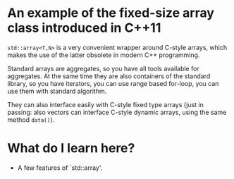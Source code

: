 # An example of the fixed-size array class introduced in C++11 #

``std::array<T,N>`` is a very convenient wrapper around C-style arrays, which makes the use of the latter obsolete in modern C++ programming.

 Standard arrays are aggregates, so you have all tools available for aggregates. At the same time they are also containers of the standard library, so you have
 iterators, you can use range based for-loop, you can use them with standard algorithm.

 They can also interface easily with C-style fixed type arrays (just in passing: also vectors can interface C-style dynamic arrays, using the same method `data()`).
 
# What do I learn here? #
 
 - A few features of `std::array'.
 